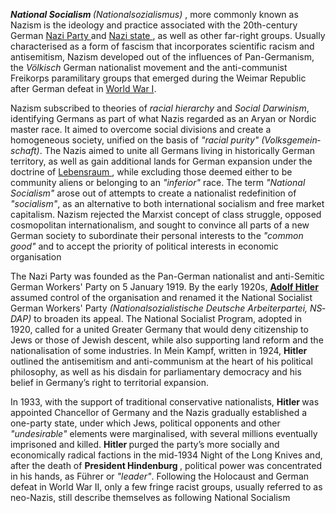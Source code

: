 <html lang=”eng”>
<head>
<title> Nazism </title> 
</head>
<body>
<p> <strong> <i> National Socialism </i> </strong> <i lang=”de”> (Nationalsozialismus) </i>, more commonly known as Nazism is the ideology and practice associated with the 20th-century German <a href="//en.wikipedia.org/wiki/Nazi_Party">Nazi Party </a> and <a href="https://en.wikipedia.org/wiki/Nazi_Germany"> Nazi state </a>, as well as other far-right groups. Usually characterised as a form of fascism that incorporates scientific racism and antisemitism, Nazism developed out of the influences of Pan-Germanism, the <i lang=”de”>Völkisch </i> German nationalist movement and the anti-communist Freikorps paramilitary groups that emerged during the Weimar Republic after German defeat in <a href="https://en.wikipedia.org/wiki/World_War_I"> World War I</a>.
<p> Nazism subscribed to theories of <i>racial hierarchy</i> and <em>Social Darwinism</em>, identifying Germans as part of what Nazis regarded as an Aryan or Nordic master race. It aimed to overcome social divisions and create a homogeneous society, unified on the basis of <em>"racial purity"</em> <i lang="de"> (Volksgemeinschaft)</i>. The Nazis aimed to unite all Germans living in historically German territory, as well as gain additional lands for German expansion under the doctrine of <a href="https://en.wikipedia.org/wiki/Lebensraum"> Lebensraum </a>, while excluding those deemed either to be community aliens or belonging to an <em>"inferior"</em> race. The term <em>"National Socialism"</em> arose out of attempts to create a nationalist redefinition of <em>"socialism"</em>, as an alternative to both international socialism and free market capitalism. Nazism rejected the Marxist concept of class struggle, opposed cosmopolitan internationalism, and sought to convince all parts of a new German society to subordinate their personal interests to the <em>"common good"</em> and to accept the priority of political interests in economic organisation </p>
<p>The Nazi Party was founded as the Pan-German nationalist and anti-Semitic German Workers' Party on 5 January 1919. By the early 1920s, <b class="person"> <a href="https://en.wikipedia.org/wiki/Adolf_Hitler"> Adolf Hitler </a> </b> assumed control of the organisation and renamed it the National Socialist German Workers' Party <i lang="de"> (Nationalsozialistische Deutsche Arbeiterpartei, NSDAP)</i> to broaden its appeal. The National Socialist Program, adopted in 1920, called for a united Greater Germany that would deny citizenship to Jews or those of Jewish descent, while also supporting land reform and the nationalisation of some industries. In Mein Kampf, written in 1924, <b class="person"> Hitler </b> outlined the antisemitism and anti-communism at the heart of his political philosophy, as well as his disdain for parliamentary democracy and his belief in Germany’s right to territorial expansion. </p>
<p>In 1933, with the support of traditional conservative nationalists, <b class="person"> Hitler </b> was appointed Chancellor of Germany and the Nazis gradually established a one-party state, under which Jews, political opponents and other <em> "undesirable" </em> elements were marginalised, with several millions eventually imprisoned and killed. <b class="person"> Hitler </b> purged the party’s more socially and economically radical factions in the mid-1934 Night of the Long Knives and, after the death of <b class="person"> President Hindenburg </b>, political power was concentrated in his hands, as Führer or <em>"leader"</em>. Following the Holocaust and German defeat in World War II, only a few fringe racist groups, usually referred to as neo-Nazis, still describe themselves as following National Socialism </p>
</body>
</html>
